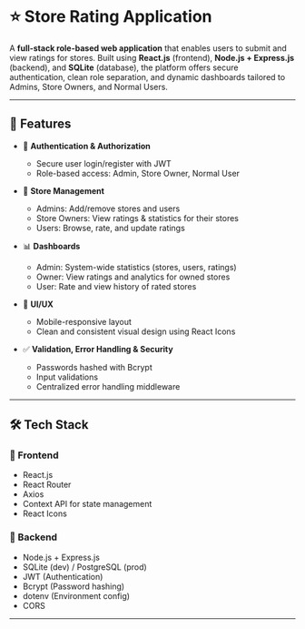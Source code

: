 # ⭐ Store Rating Application

A **full-stack role-based web application** that enables users to submit and view ratings for stores. Built using **React.js** (frontend), **Node.js + Express.js** (backend), and **SQLite** (database), the platform offers secure authentication, clean role separation, and dynamic dashboards tailored to Admins, Store Owners, and Normal Users.

---

## 🚀 Features

- 🔐 **Authentication & Authorization**
  - Secure user login/register with JWT
  - Role-based access: Admin, Store Owner, Normal User

- 🏪 **Store Management**
  - Admins: Add/remove stores and users
  - Store Owners: View ratings & statistics for their stores
  - Users: Browse, rate, and update ratings

- 📊 **Dashboards**
  - Admin: System-wide statistics (stores, users, ratings)
  - Owner: View ratings and analytics for owned stores
  - User: Rate and view history of rated stores

- 🎯 **UI/UX**
  - Mobile-responsive layout
  - Clean and consistent visual design using React Icons

- ✅ **Validation, Error Handling & Security**
  - Passwords hashed with Bcrypt
  - Input validations
  - Centralized error handling middleware

---

## 🛠️ Tech Stack

### 🔹 Frontend
- React.js
- React Router
- Axios
- Context API for state management
- React Icons

### 🔹 Backend
- Node.js + Express.js
- SQLite (dev) / PostgreSQL (prod)
- JWT (Authentication)
- Bcrypt (Password hashing)
- dotenv (Environment config)
- CORS

---
